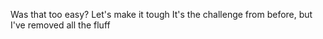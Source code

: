 Was that too easy? Let's make it tough
It's the challenge from before, but I've removed all the fluff
